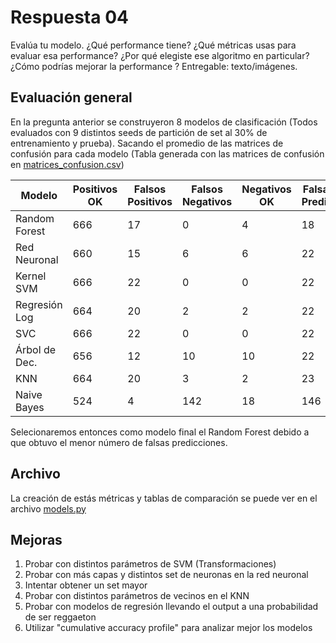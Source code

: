 # Respuesta 04

Evalúa tu modelo. ¿Qué performance tiene? ¿Qué métricas usas para evaluar esa
performance? ¿Por qué elegiste ese algoritmo en particular? ¿Cómo podrías mejorar la
performance ? Entregable: texto/imágenes.

## Evaluación general

En la pregunta anterior se construyeron 8 modelos de clasificación (Todos evaluados con 9 distintos seeds de partición de set al 30% de entrenamiento y prueba). Sacando el promedio de las matrices de confusión para cada modelo (Tabla generada con las matrices de confusión en [matrices_confusion.csv](https://github.com/felipeares/spike_challenge/tree/master/answer_03/matrices_confusion.csv))

| Modelo        | Positivos OK  | Falsos Positivos | Falsos Negativos | Negativos OK | Falsas Predic.|
|---------------|---------------|------------------|------------------|--------------|---------------|
|Random Forest  |         666	|17	               |0	              |4	         |18             |                
|Red Neuronal   |         660	|15	               |6	              |6	         |22             | 
|Kernel SVM     |         666	|22	               |0	              |0	         |22             |
|Regresión Log  |         664	|20	               |2	              |2	         |22             |
|SVC            |         666	|22	               |0	              |0	         |22             |
|Árbol de Dec.  |         656	|12	               |10	              |10	         |22             |
|KNN            |         664	|20	               |3	              |2	         |23             |
|Naive Bayes    |         524	|4	               |142	              |18	         |146            |


Selecionaremos entonces como modelo final el Random Forest debido a que obtuvo el menor número de falsas predicciones.

## Archivo

La creación de estás métricas y tablas de comparación se puede ver en el archivo [models.py](https://github.com/felipeares/spike_challenge/tree/master/answer_03/models.py)


## Mejoras

1. Probar con distintos parámetros de SVM (Transformaciones)
2. Probar con más capas y distintos set de neuronas en la red neuronal
3. Intentar obtener un set mayor
4. Probar con distintos parámetros de vecinos en el KNN
5. Probar con modelos de regresión llevando el output a una probabilidad de ser reggaeton
6. Utilizar "cumulative accuracy profile" para analizar mejor los modelos